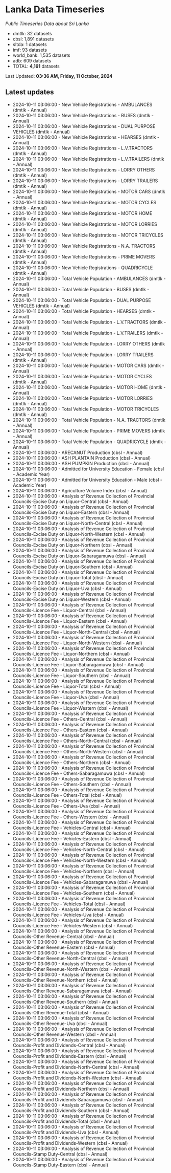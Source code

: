 # Lanka Data Timeseries
*Public Timeseries Data about Sri Lanka*

* dmtlk: 32 datasets
* cbsl: 1,891 datasets
* sltda: 1 datasets
* imf: 93 datasets
* world_bank: 1,535 datasets
* adb: 609 datasets
* TOTAL: **4,161** datasets

Last Updated: **03:36 AM, Friday, 11 October, 2024**

## Latest updates

* 2024-10-11 03:06:00 - New Vehicle Registrations - AMBULANCES (dmtlk - Annual)
* 2024-10-11 03:06:00 - New Vehicle Registrations - BUSES (dmtlk - Annual)
* 2024-10-11 03:06:00 - New Vehicle Registrations - DUAL PURPOSE VEHICLES (dmtlk - Annual)
* 2024-10-11 03:06:00 - New Vehicle Registrations - HEARSES (dmtlk - Annual)
* 2024-10-11 03:06:00 - New Vehicle Registrations - L.V.TRACTORS (dmtlk - Annual)
* 2024-10-11 03:06:00 - New Vehicle Registrations - L.V.TRAILERS (dmtlk - Annual)
* 2024-10-11 03:06:00 - New Vehicle Registrations - LORRY OTHERS (dmtlk - Annual)
* 2024-10-11 03:06:00 - New Vehicle Registrations - LORRY TRAILERS (dmtlk - Annual)
* 2024-10-11 03:06:00 - New Vehicle Registrations - MOTOR CARS (dmtlk - Annual)
* 2024-10-11 03:06:00 - New Vehicle Registrations - MOTOR CYCLES (dmtlk - Annual)
* 2024-10-11 03:06:00 - New Vehicle Registrations - MOTOR HOME (dmtlk - Annual)
* 2024-10-11 03:06:00 - New Vehicle Registrations - MOTOR LORRIES (dmtlk - Annual)
* 2024-10-11 03:06:00 - New Vehicle Registrations - MOTOR TRICYCLES (dmtlk - Annual)
* 2024-10-11 03:06:00 - New Vehicle Registrations - N.A. TRACTORS (dmtlk - Annual)
* 2024-10-11 03:06:00 - New Vehicle Registrations - PRIME MOVERS (dmtlk - Annual)
* 2024-10-11 03:06:00 - New Vehicle Registrations - QUADRICYCLE (dmtlk - Annual)
* 2024-10-11 03:06:00 - Total Vehicle Population - AMBULANCES (dmtlk - Annual)
* 2024-10-11 03:06:00 - Total Vehicle Population - BUSES (dmtlk - Annual)
* 2024-10-11 03:06:00 - Total Vehicle Population - DUAL PURPOSE VEHICLES (dmtlk - Annual)
* 2024-10-11 03:06:00 - Total Vehicle Population - HEARSES (dmtlk - Annual)
* 2024-10-11 03:06:00 - Total Vehicle Population - L.V.TRACTORS (dmtlk - Annual)
* 2024-10-11 03:06:00 - Total Vehicle Population - L.V.TRAILERS (dmtlk - Annual)
* 2024-10-11 03:06:00 - Total Vehicle Population - LORRY OTHERS (dmtlk - Annual)
* 2024-10-11 03:06:00 - Total Vehicle Population - LORRY TRAILERS (dmtlk - Annual)
* 2024-10-11 03:06:00 - Total Vehicle Population - MOTOR CARS (dmtlk - Annual)
* 2024-10-11 03:06:00 - Total Vehicle Population - MOTOR CYCLES (dmtlk - Annual)
* 2024-10-11 03:06:00 - Total Vehicle Population - MOTOR HOME (dmtlk - Annual)
* 2024-10-11 03:06:00 - Total Vehicle Population - MOTOR LORRIES (dmtlk - Annual)
* 2024-10-11 03:06:00 - Total Vehicle Population - MOTOR TRICYCLES (dmtlk - Annual)
* 2024-10-11 03:06:00 - Total Vehicle Population - N.A. TRACTORS (dmtlk - Annual)
* 2024-10-11 03:06:00 - Total Vehicle Population - PRIME MOVERS (dmtlk - Annual)
* 2024-10-11 03:06:00 - Total Vehicle Population - QUADRICYCLE (dmtlk - Annual)
* 2024-10-11 03:06:00 - ARECANUT Production (cbsl - Annual)
* 2024-10-11 03:06:00 - ASH PLANTAIN Production (cbsl - Annual)
* 2024-10-11 03:06:00 - ASH PUMPKIN Production (cbsl - Annual)
* 2024-10-11 03:06:00 - Admitted for University Education - Female (cbsl - Academic Year)
* 2024-10-11 03:06:00 - Admitted for University Education - Male (cbsl - Academic Year)
* 2024-10-11 03:06:00 - Agriculture Volume Index (cbsl - Annual)
* 2024-10-11 03:06:00 - Analysis of Revenue Collection of Provincial Councils-Excise Duty on Liquor-Central (cbsl - Annual)
* 2024-10-11 03:06:00 - Analysis of Revenue Collection of Provincial Councils-Excise Duty on Liquor-Eastern (cbsl - Annual)
* 2024-10-11 03:06:00 - Analysis of Revenue Collection of Provincial Councils-Excise Duty on Liquor-North-Central (cbsl - Annual)
* 2024-10-11 03:06:00 - Analysis of Revenue Collection of Provincial Councils-Excise Duty on Liquor-North-Western (cbsl - Annual)
* 2024-10-11 03:06:00 - Analysis of Revenue Collection of Provincial Councils-Excise Duty on Liquor-Northern (cbsl - Annual)
* 2024-10-11 03:06:00 - Analysis of Revenue Collection of Provincial Councils-Excise Duty on Liquor-Sabaragamuwa (cbsl - Annual)
* 2024-10-11 03:06:00 - Analysis of Revenue Collection of Provincial Councils-Excise Duty on Liquor-Southern (cbsl - Annual)
* 2024-10-11 03:06:00 - Analysis of Revenue Collection of Provincial Councils-Excise Duty on Liquor-Total (cbsl - Annual)
* 2024-10-11 03:06:00 - Analysis of Revenue Collection of Provincial Councils-Excise Duty on Liquor-Uva (cbsl - Annual)
* 2024-10-11 03:06:00 - Analysis of Revenue Collection of Provincial Councils-Excise Duty on Liquor-Western (cbsl - Annual)
* 2024-10-11 03:06:00 - Analysis of Revenue Collection of Provincial Councils-Licence Fee - Liquor-Central (cbsl - Annual)
* 2024-10-11 03:06:00 - Analysis of Revenue Collection of Provincial Councils-Licence Fee - Liquor-Eastern (cbsl - Annual)
* 2024-10-11 03:06:00 - Analysis of Revenue Collection of Provincial Councils-Licence Fee - Liquor-North-Central (cbsl - Annual)
* 2024-10-11 03:06:00 - Analysis of Revenue Collection of Provincial Councils-Licence Fee - Liquor-North-Western (cbsl - Annual)
* 2024-10-11 03:06:00 - Analysis of Revenue Collection of Provincial Councils-Licence Fee - Liquor-Northern (cbsl - Annual)
* 2024-10-11 03:06:00 - Analysis of Revenue Collection of Provincial Councils-Licence Fee - Liquor-Sabaragamuwa (cbsl - Annual)
* 2024-10-11 03:06:00 - Analysis of Revenue Collection of Provincial Councils-Licence Fee - Liquor-Southern (cbsl - Annual)
* 2024-10-11 03:06:00 - Analysis of Revenue Collection of Provincial Councils-Licence Fee - Liquor-Total (cbsl - Annual)
* 2024-10-11 03:06:00 - Analysis of Revenue Collection of Provincial Councils-Licence Fee - Liquor-Uva (cbsl - Annual)
* 2024-10-11 03:06:00 - Analysis of Revenue Collection of Provincial Councils-Licence Fee - Liquor-Western (cbsl - Annual)
* 2024-10-11 03:06:00 - Analysis of Revenue Collection of Provincial Councils-Licence Fee - Others-Central (cbsl - Annual)
* 2024-10-11 03:06:00 - Analysis of Revenue Collection of Provincial Councils-Licence Fee - Others-Eastern (cbsl - Annual)
* 2024-10-11 03:06:00 - Analysis of Revenue Collection of Provincial Councils-Licence Fee - Others-North-Central (cbsl - Annual)
* 2024-10-11 03:06:00 - Analysis of Revenue Collection of Provincial Councils-Licence Fee - Others-North-Western (cbsl - Annual)
* 2024-10-11 03:06:00 - Analysis of Revenue Collection of Provincial Councils-Licence Fee - Others-Northern (cbsl - Annual)
* 2024-10-11 03:06:00 - Analysis of Revenue Collection of Provincial Councils-Licence Fee - Others-Sabaragamuwa (cbsl - Annual)
* 2024-10-11 03:06:00 - Analysis of Revenue Collection of Provincial Councils-Licence Fee - Others-Southern (cbsl - Annual)
* 2024-10-11 03:06:00 - Analysis of Revenue Collection of Provincial Councils-Licence Fee - Others-Total (cbsl - Annual)
* 2024-10-11 03:06:00 - Analysis of Revenue Collection of Provincial Councils-Licence Fee - Others-Uva (cbsl - Annual)
* 2024-10-11 03:06:00 - Analysis of Revenue Collection of Provincial Councils-Licence Fee - Others-Western (cbsl - Annual)
* 2024-10-11 03:06:00 - Analysis of Revenue Collection of Provincial Councils-Licence Fee - Vehicles-Central (cbsl - Annual)
* 2024-10-11 03:06:00 - Analysis of Revenue Collection of Provincial Councils-Licence Fee - Vehicles-Eastern (cbsl - Annual)
* 2024-10-11 03:06:00 - Analysis of Revenue Collection of Provincial Councils-Licence Fee - Vehicles-North-Central (cbsl - Annual)
* 2024-10-11 03:06:00 - Analysis of Revenue Collection of Provincial Councils-Licence Fee - Vehicles-North-Western (cbsl - Annual)
* 2024-10-11 03:06:00 - Analysis of Revenue Collection of Provincial Councils-Licence Fee - Vehicles-Northern (cbsl - Annual)
* 2024-10-11 03:06:00 - Analysis of Revenue Collection of Provincial Councils-Licence Fee - Vehicles-Sabaragamuwa (cbsl - Annual)
* 2024-10-11 03:06:00 - Analysis of Revenue Collection of Provincial Councils-Licence Fee - Vehicles-Southern (cbsl - Annual)
* 2024-10-11 03:06:00 - Analysis of Revenue Collection of Provincial Councils-Licence Fee - Vehicles-Total (cbsl - Annual)
* 2024-10-11 03:06:00 - Analysis of Revenue Collection of Provincial Councils-Licence Fee - Vehicles-Uva (cbsl - Annual)
* 2024-10-11 03:06:00 - Analysis of Revenue Collection of Provincial Councils-Licence Fee - Vehicles-Western (cbsl - Annual)
* 2024-10-11 03:06:00 - Analysis of Revenue Collection of Provincial Councils-Other Revenue-Central (cbsl - Annual)
* 2024-10-11 03:06:00 - Analysis of Revenue Collection of Provincial Councils-Other Revenue-Eastern (cbsl - Annual)
* 2024-10-11 03:06:00 - Analysis of Revenue Collection of Provincial Councils-Other Revenue-North-Central (cbsl - Annual)
* 2024-10-11 03:06:00 - Analysis of Revenue Collection of Provincial Councils-Other Revenue-North-Western (cbsl - Annual)
* 2024-10-11 03:06:00 - Analysis of Revenue Collection of Provincial Councils-Other Revenue-Northern (cbsl - Annual)
* 2024-10-11 03:06:00 - Analysis of Revenue Collection of Provincial Councils-Other Revenue-Sabaragamuwa (cbsl - Annual)
* 2024-10-11 03:06:00 - Analysis of Revenue Collection of Provincial Councils-Other Revenue-Southern (cbsl - Annual)
* 2024-10-11 03:06:00 - Analysis of Revenue Collection of Provincial Councils-Other Revenue-Total (cbsl - Annual)
* 2024-10-11 03:06:00 - Analysis of Revenue Collection of Provincial Councils-Other Revenue-Uva (cbsl - Annual)
* 2024-10-11 03:06:00 - Analysis of Revenue Collection of Provincial Councils-Other Revenue-Western (cbsl - Annual)
* 2024-10-11 03:06:00 - Analysis of Revenue Collection of Provincial Councils-Profit and Dividends-Central (cbsl - Annual)
* 2024-10-11 03:06:00 - Analysis of Revenue Collection of Provincial Councils-Profit and Dividends-Eastern (cbsl - Annual)
* 2024-10-11 03:06:00 - Analysis of Revenue Collection of Provincial Councils-Profit and Dividends-North-Central (cbsl - Annual)
* 2024-10-11 03:06:00 - Analysis of Revenue Collection of Provincial Councils-Profit and Dividends-North-Western (cbsl - Annual)
* 2024-10-11 03:06:00 - Analysis of Revenue Collection of Provincial Councils-Profit and Dividends-Northern (cbsl - Annual)
* 2024-10-11 03:06:00 - Analysis of Revenue Collection of Provincial Councils-Profit and Dividends-Sabaragamuwa (cbsl - Annual)
* 2024-10-11 03:06:00 - Analysis of Revenue Collection of Provincial Councils-Profit and Dividends-Southern (cbsl - Annual)
* 2024-10-11 03:06:00 - Analysis of Revenue Collection of Provincial Councils-Profit and Dividends-Total (cbsl - Annual)
* 2024-10-11 03:06:00 - Analysis of Revenue Collection of Provincial Councils-Profit and Dividends-Uva (cbsl - Annual)
* 2024-10-11 03:06:00 - Analysis of Revenue Collection of Provincial Councils-Profit and Dividends-Western (cbsl - Annual)
* 2024-10-11 03:06:00 - Analysis of Revenue Collection of Provincial Councils-Stamp Duty-Central (cbsl - Annual)
* 2024-10-11 03:06:00 - Analysis of Revenue Collection of Provincial Councils-Stamp Duty-Eastern (cbsl - Annual)